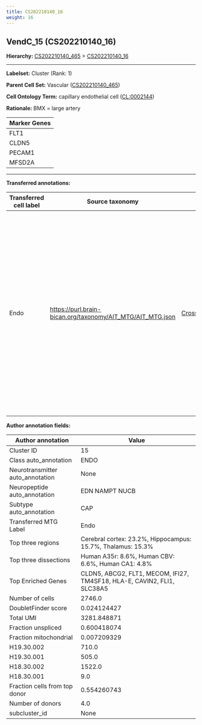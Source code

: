 ```yaml
---
title: CS202210140_16
weight: 16
---
```

## VendC_15 (CS202210140_16)
<b>Hierarchy: </b>
[CS202210140_465](https://purl.brain-bican.org/taxonomy/CS202210140#CS202210140_465) >
[CS202210140_16](https://purl.brain-bican.org/taxonomy/CS202210140#CS202210140_16)

---


**Labelset:** Cluster (Rank: 1)

**Parent Cell Set:** Vascular ([CS202210140_465](https://purl.brain-bican.org/taxonomy/CS202210140#CS202210140_465))



**Cell Ontology Term:**  capillary endothelial cell ([CL:0002144](https://www.ebi.ac.uk/ols/ontologies/cl/terms?obo_id=CL:0002144)) 

**Rationale:** BMX = large artery

[MARKER GENES.]: #


| Marker Genes |
|--------------|
|FLT1|
|CLDN5|
|PECAM1|
|MFSD2A|

---

[TRANSFERRED ANNOTATIONS.]: #


**Transferred annotations:**

| Transferred cell label | Source taxonomy | Source node accession | Algorithm name | Comment |
|------------------------|-----------------|-----------------------|----------------|---------|
|Endo|https://purl.brain-bican.org/taxonomy/AIT_MTG/AIT_MTG.json|[CrossArea_subclass:48e48631ba](https://purl.brain-bican.org/taxonomy/AIT_MTG#CrossArea_subclass_48e48631ba)||We performed PCA (50 components) on our full dataset, trained a random forest classifier (scikit-learn, class_ weight=‘balanced’, max_depth=50) on the MTG labels, and then predicted labels for all cells. We labeled each cluster with the mode of its constituent cells if two conditions were met: more than 0.8 of predicted labels matched the mode, and the mean probability of these pre- dictions was greater than 0.8.|

[AUTHOR ANNOTATION FIELDS.]: #


**Author annotation fields:**

| Author annotation | Value |
|-------------------|-------|
|Cluster ID|15|
|Class auto_annotation|ENDO|
|Neurotransmitter auto_annotation|None|
|Neuropeptide auto_annotation|EDN NAMPT NUCB|
|Subtype auto_annotation|CAP|
|Transferred MTG Label|Endo|
|Top three regions|Cerebral cortex: 23.2%, Hippocampus: 15.7%, Thalamus: 15.3%|
|Top three dissections|Human A35r: 8.6%, Human CBV: 6.6%, Human CA1: 4.8%|
|Top Enriched Genes|CLDN5, ABCG2, FLT1, MECOM, IFI27, TM4SF18, HLA-E, CAVIN2, FLI1, SLC38A5|
|Number of cells|2746.0|
|DoubletFinder score|0.024124427|
|Total UMI|3281.848871|
|Fraction unspliced|0.600418074|
|Fraction mitochondrial|0.007209329|
|H19.30.002|710.0|
|H19.30.001|505.0|
|H18.30.002|1522.0|
|H18.30.001|9.0|
|Fraction cells from top donor|0.554260743|
|Number of donors|4.0|
|subcluster_id|None|
